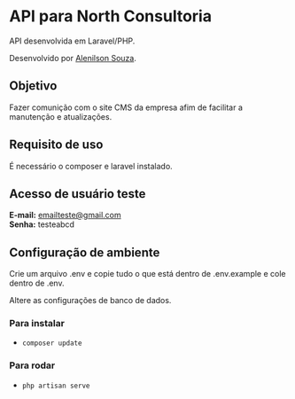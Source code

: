 # API para North Consultoria

API desenvolvida em Laravel/PHP.

Desenvolvido por [Alenilson Souza](https://alenilsonsouza.com.br).

## Objetivo
Fazer comunição com o site CMS da empresa afim de facilitar a manutenção e atualizações.

## Requisito de uso
É necessário o composer e laravel instalado.

## Acesso de usuário teste
<strong>E-mail:</strong> emailteste@gmail.com<br />
<strong>Senha:</strong> testeabcd

## Configuração de ambiente
Crie um arquivo .env e copie tudo o que está dentro de .env.example e cole dentro de .env.

Altere as configurações de banco de dados.

### Para instalar
* `composer update`

### Para rodar
* `php artisan serve`